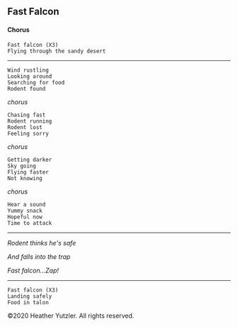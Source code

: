## Fast Falcon

#### Chorus

    Fast falcon (X3)
    Flying through the sandy desert

---------

    Wind rustling
    Looking around
    Searching for food
    Rodent found

_chorus_

    Chasing fast
    Rodent running
    Rodent lost
    Feeling sorry
    
_chorus_

    Getting darker
    Sky going
    Flying faster
    Not knowing

_chorus_

    Hear a sound
    Yummy snack
    Hopeful now
    Time to attack

----------

_Rodent thinks he's safe_

_And falls into the trap_

_Fast falcon...Zap!_

----------

    Fast falcon (X3)
    Landing safely
    Food in talon


©2020 Heather Yutzler. All rights reserved.
